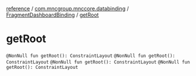[reference](../../index.md) / [com.mncgroup.mnccore.databinding](../index.md) / [FragmentDashboardBinding](index.md) / [getRoot](./get-root.md)

# getRoot

`@NonNull fun getRoot(): ConstraintLayout`
`@NonNull fun getRoot(): ConstraintLayout`
`@NonNull fun getRoot(): ConstraintLayout`
`@NonNull fun getRoot(): ConstraintLayout`